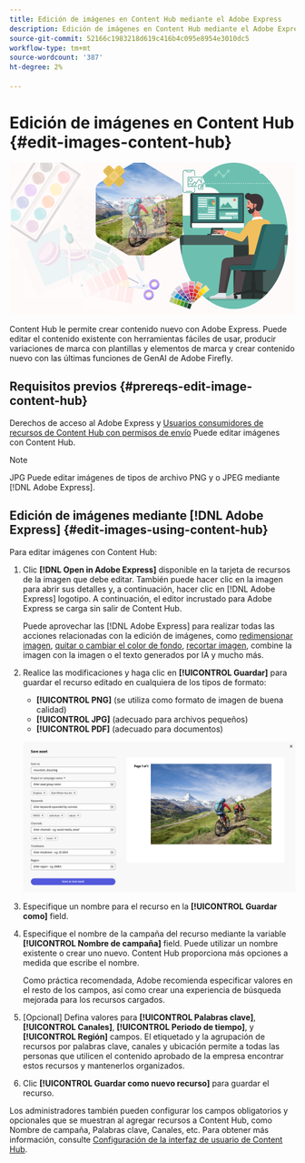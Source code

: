 ```yaml
---
title: Edición de imágenes en Content Hub mediante el Adobe Express
description: Edición de imágenes en Content Hub mediante el Adobe Express
source-git-commit: 52166c1983218d619c416b4c095e8954e3010dc5
workflow-type: tm+mt
source-wordcount: '387'
ht-degree: 2%

---
```


# Edición de imágenes en Content Hub {#edit-images-content-hub}

![Edición de imágenes en Content Hub mediante el Adobe Express](assets/edit-images-content-hub.png)

Content Hub le permite crear contenido nuevo con Adobe Express. Puede editar el contenido existente con herramientas fáciles de usar, producir variaciones de marca con plantillas y elementos de marca y crear contenido nuevo con las últimas funciones de GenAI de Adobe Firefly.

## Requisitos previos {#prereqs-edit-image-content-hub}

Derechos de acceso al Adobe Express y [Usuarios consumidores de recursos de Content Hub con permisos de envío](/help/assets/deploy-content-hub.md#onboard-content-hub-consumer-users-submission-rights) Puede editar imágenes con Content Hub.

>[!NOTE]
>
>JPG Puede editar imágenes de tipos de archivo PNG y o JPEG mediante [!DNL Adobe Express].

## Edición de imágenes mediante [!DNL Adobe Express] {#edit-images-using-content-hub}

Para editar imágenes con Content Hub:

1. Clic **[!DNL Open in Adobe Express]** disponible en la tarjeta de recursos de la imagen que debe editar. También puede hacer clic en la imagen para abrir sus detalles y, a continuación, hacer clic en [!DNL Adobe Express] logotipo. A continuación, el editor incrustado para Adobe Express se carga sin salir de Content Hub.

   Puede aprovechar las [!DNL Adobe Express] para realizar todas las acciones relacionadas con la edición de imágenes, como [redimensionar imagen](https://helpx.adobe.com/express/using/resize-image.html), [quitar o cambiar el color de fondo](https://helpx.adobe.com/express/using/remove-background.html), [recortar imagen](https://helpx.adobe.com/express/using/crop-image.html), combine la imagen con la imagen o el texto generados por IA y mucho más.

1. Realice las modificaciones y haga clic en **[!UICONTROL Guardar]** para guardar el recurso editado en cualquiera de los tipos de formato:

   * **[!UICONTROL PNG]** (se utiliza como formato de imagen de buena calidad)
   * **[!UICONTROL JPG]** (adecuado para archivos pequeños)
   * **[!UICONTROL PDF]** (adecuado para documentos)

   ![Guardar imagen con Adobe Express](assets/adobe-express-save-as.png)

1. Especifique un nombre para el recurso en la **[!UICONTROL Guardar como]** field.

1. Especifique el nombre de la campaña del recurso mediante la variable **[!UICONTROL Nombre de campaña]** field. Puede utilizar un nombre existente o crear uno nuevo. Content Hub proporciona más opciones a medida que escribe el nombre. <!--You can define multiple Campaign names for your upload. While you are typing a name, either click anywhere else within the dialog box or press the `,` (Comma) key to register the name.-->

   Como práctica recomendada, Adobe recomienda especificar valores en el resto de los campos, así como crear una experiencia de búsqueda mejorada para los recursos cargados.

1. [Opcional] Defina valores para **[!UICONTROL Palabras clave]**, **[!UICONTROL Canales]**, **[!UICONTROL Periodo de tiempo]**, y **[!UICONTROL Región]** campos. El etiquetado y la agrupación de recursos por palabras clave, canales y ubicación permite a todas las personas que utilicen el contenido aprobado de la empresa encontrar estos recursos y mantenerlos organizados.

1. Clic **[!UICONTROL Guardar como nuevo recurso]** para guardar el recurso.

Los administradores también pueden configurar los campos obligatorios y opcionales que se muestran al agregar recursos a Content Hub, como Nombre de campaña, Palabras clave, Canales, etc. Para obtener más información, consulte [Configuración de la interfaz de usuario de Content Hub](configure-content-hub-ui-options.md#configure-upload-options-content-hub).


